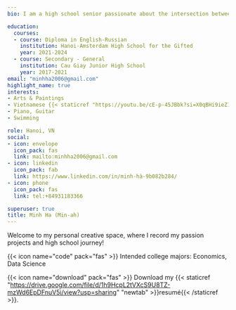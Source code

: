 ```yaml
---
bio: I am a high school senior passionate about the intersection between traditional arts, business management, and data analytics.

education:
  courses:
  - course: Diploma in English-Russian
    institution: Hanoi-Amsterdam High School for the Gifted
    year: 2021-2024
  - course: Secondary - General
    institution: Cau Giay Junior High School
    year: 2017-2021
email: "minhha2006@gmail.com"
highlight_name: true
interests:
- Arts & Paintings
- Vietnamese {{< staticref "https://youtu.be/cE-p-45JBbk?si=X0qBHi9ieZ1hPD9_" "newtab" >}}Zither{{< /staticref >}}
- Piano, Guitar
- Swimming

role: Hanoi, VN
social:
- icon: envelope
  icon_pack: fas
  link: mailto:minhha2006@gmail.com
- icon: linkedin
  icon_pack: fab
  link: https://www.linkedin.com/in/minh-hà-9b082b284/
- icon: phone
  icon_pack: fas
  link: tel:+84931183366

superuser: true
title: Minh Ha (Min-ah)
---
```


Welcome to my personal creative space, where I record my passion projects and high school journey!

{{< icon name="code" pack="fas" >}}  Intended college majors: Economics, Data Science

{{< icon name="download" pack="fas" >}}  Download my {{< staticref "https://drive.google.com/file/d/1h9HcpL2tVXcS9U8TZ-mzWd6EpDFnuV5i/view?usp=sharing" "newtab" >}}resumé{{< /staticref >}}.
